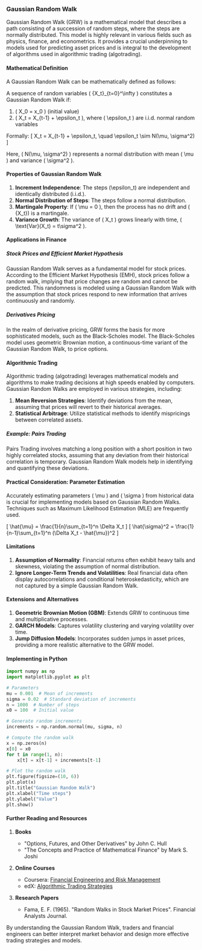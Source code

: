 ### Gaussian Random Walk

Gaussian Random Walk (GRW) is a mathematical model that describes a path consisting of a succession of random steps, where the steps are normally distributed. This model is highly relevant in various fields such as physics, finance, and econometrics. It provides a crucial underpinning to models used for predicting asset prices and is integral to the development of algorithms used in algorithmic trading (algotrading).

#### Mathematical Definition

A Gaussian Random Walk can be mathematically defined as follows:

A sequence of random variables \( \{X_t\}_{t=0}^\infty \) constitutes a Gaussian Random Walk if:
1. \( X_0 = x_0 \) (initial value)
2. \( X_t = X_{t-1} + \epsilon_t \), where \( \epsilon_t \) are i.i.d. normal random variables 

Formally:
\[ X_t = X_{t-1} + \epsilon_t, \quad \epsilon_t \sim N(\mu, \sigma^2) \]

Here, \( N(\mu, \sigma^2) \) represents a normal distribution with mean \( \mu \) and variance \( \sigma^2 \).

#### Properties of Gaussian Random Walk

1. **Increment Independence**: The steps \(\epsilon_t\) are independent and identically distributed (i.i.d.).
2. **Normal Distribution of Steps**: The steps follow a normal distribution.
3. **Martingale Property**: If \( \mu = 0 \), then the process has no drift and \( \{X_t\}\) is a martingale.
4. **Variance Growth**: The variance of \( X_t \) grows linearly with time, \( \text{Var}(X_t) = t\sigma^2 \).

#### Applications in Finance

##### Stock Prices and Efficient Market Hypothesis

Gaussian Random Walk serves as a fundamental model for stock prices. According to the Efficient Market Hypothesis (EMH), stock prices follow a random walk, implying that price changes are random and cannot be predicted. This randomness is modeled using a Gaussian Random Walk with the assumption that stock prices respond to new information that arrives continuously and randomly.

##### Derivatives Pricing

In the realm of derivative pricing, GRW forms the basis for more sophisticated models, such as the Black-Scholes model. The Black-Scholes model uses geometric Brownian motion, a continuous-time variant of the Gaussian Random Walk, to price options.

#### Algorithmic Trading

Algorithmic trading (algotrading) leverages mathematical models and algorithms to make trading decisions at high speeds enabled by computers. Gaussian Random Walks are employed in various strategies, including:

1. **Mean Reversion Strategies**: Identify deviations from the mean, assuming that prices will revert to their historical averages.
2. **Statistical Arbitrage**: Utilize statistical methods to identify mispricings between correlated assets.

##### Example: Pairs Trading

Pairs Trading involves matching a long position with a short position in two highly correlated stocks, assuming that any deviation from their historical correlation is temporary. Gaussian Random Walk models help in identifying and quantifying these deviations.

#### Practical Consideration: Parameter Estimation

Accurately estimating parameters \( \mu \) and \( \sigma \) from historical data is crucial for implementing models based on Gaussian Random Walks. Techniques such as Maximum Likelihood Estimation (MLE) are frequently used.

\[ \hat{\mu} = \frac{1}{n}\sum_{t=1}^n \Delta X_t \]
\[ \hat{\sigma}^2 = \frac{1}{n-1}\sum_{t=1}^n (\Delta X_t - \hat{\mu})^2 \]

#### Limitations

1. **Assumption of Normality**: Financial returns often exhibit heavy tails and skewness, violating the assumption of normal distribution.
2. **Ignore Longer-Term Trends and Volatilities**: Real financial data often display autocorrelations and conditional heteroskedasticity, which are not captured by a simple Gaussian Random Walk.

#### Extensions and Alternatives

1. **Geometric Brownian Motion (GBM)**: Extends GRW to continuous time and multiplicative processes.
2. **GARCH Models**: Captures volatility clustering and varying volatility over time.
3. **Jump Diffusion Models**: Incorporates sudden jumps in asset prices, providing a more realistic alternative to the GRW model.

#### Implementing in Python

```python
import numpy as np
import matplotlib.pyplot as plt

# Parameters
mu = 0.001  # Mean of increments
sigma = 0.02  # Standard deviation of increments
n = 1000  # Number of steps
x0 = 100  # Initial value

# Generate random increments
increments = np.random.normal(mu, sigma, n)

# Compute the random walk
x = np.zeros(n)
x[0] = x0
for t in range(1, n):
    x[t] = x[t-1] + increments[t-1]

# Plot the random walk
plt.figure(figsize=(10, 6))
plt.plot(x)
plt.title("Gaussian Random Walk")
plt.xlabel("Time steps")
plt.ylabel("Value")
plt.show()
```

#### Further Reading and Resources

1. **Books**
   - "Options, Futures, and Other Derivatives" by John C. Hull
   - "The Concepts and Practice of Mathematical Finance" by Mark S. Joshi

2. **Online Courses**
   - Coursera: [Financial Engineering and Risk Management](https://www.coursera.org/learn/financial-engineering-risk-management)
   - edX: [Algorithmic Trading Strategies](https://www.edx.org/course/algorithmic-trading-strategies)

3. **Research Papers**
   - Fama, E. F. (1965). "Random Walks in Stock Market Prices". Financial Analysts Journal.

By understanding the Gaussian Random Walk, traders and financial engineers can better interpret market behavior and design more effective trading strategies and models.
